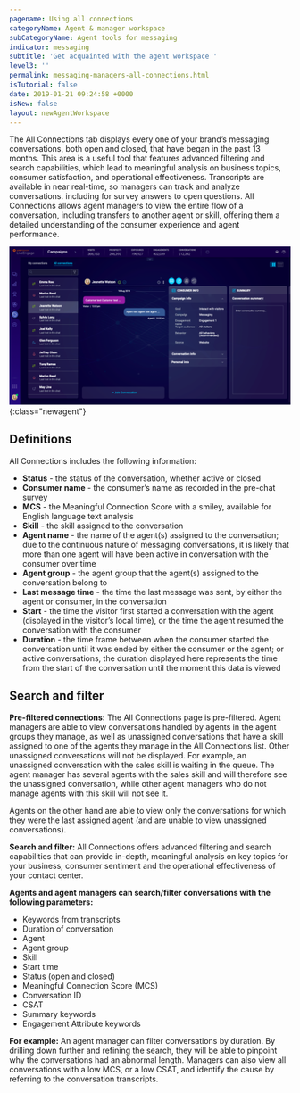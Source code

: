 ```yaml
---
pagename: Using all connections
categoryName: Agent & manager workspace
subCategoryName: Agent tools for messaging
indicator: messaging
subtitle: 'Get acquainted with the agent workspace '
level3: ''
permalink: messaging-managers-all-connections.html
isTutorial: false
date: 2019-01-21 09:24:58 +0000
isNew: false
layout: newAgentWorkspace
---
```


The All Connections tab displays every one of your brand’s messaging conversations, both open and closed, that have began in the past 13 months. This area is a useful tool that features advanced filtering and search capabilities, which lead to meaningful analysis on business topics, consumer satisfaction, and operational effectiveness. Transcripts are available in near real-time, so managers can track and analyze conversations.  including for survey answers to open questions. All Connections allows agent managers to view the entire flow of a conversation, including transfers to another agent or skill, offering them a detailed understanding of the consumer experience and agent performance. 

![alt text](img/new-manager-workspace-6.png){:class="newagent"}



## Definitions
All Connections includes the following information:

* **Status** - the status of the conversation, whether active or closed
* **Consumer name** - the consumer’s name as recorded in the pre-chat survey
* **MCS** - the Meaningful Connection Score with a smiley, available for English language text analysis
* **Skill** - the skill assigned to the conversation
* **Agent name** - the name of the agent(s) assigned to the conversation; due to the continuous nature of messaging conversations, it is likely that more than one agent will have been active in conversation with the consumer over time
* **Agent group** - the agent group that the agent(s) assigned to the conversation belong to
* **Last message time** - the time the last message was sent, by either the agent or consumer, in the conversation
* **Start** - the time the visitor first started a conversation with the agent (displayed in the visitor’s local time), or the time the agent resumed the conversation with the consumer
* **Duration** - the time frame between when the consumer started the conversation until it was ended by either the consumer or the agent; or active conversations, the duration displayed here represents the time from the start of the conversation until the moment this data is viewed

## Search and filter
**Pre-filtered connections:** The All Connections page is pre-filtered. Agent managers are able to view conversations handled by agents in the agent groups they manage, as well as unassigned conversations that have a skill assigned to one of the agents they manage in the All Connections list. Other unassigned conversations will not be displayed. For example, an unassigned conversation with the sales skill is waiting in the queue. The agent manager has several agents with the sales skill and will therefore see the unassigned conversation, while other agent managers who do not manage agents with this skill will not see it.

Agents on the other hand are able to view only the conversations for which they were the last assigned agent (and are unable to view unassigned conversations).

**Search and filter:** All Connections offers advanced filtering and search capabilities that can provide in-depth, meaningful analysis on key topics for your business, consumer sentiment and the operational effectiveness of your contact center.

**Agents and agent managers can search/filter conversations with the following parameters:**
* Keywords from transcripts
* Duration of conversation
* Agent
* Agent group
* Skill
* Start time
* Status (open and closed)
* Meaningful Connection Score (MCS)
* Conversation ID
* CSAT
* Summary keywords
* Engagement Attribute keywords

**For example:** An agent manager can filter conversations by duration. By drilling down further and refining the search, they will be able to pinpoint why the conversations had an abnormal length. Managers can also view all conversations with a low MCS, or a low CSAT, and identify the cause by referring to the conversation transcripts.
